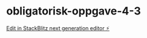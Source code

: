 # obligatorisk-oppgave-4-3

[Edit in StackBlitz next generation editor ⚡️](https://stackblitz.com/~/github.com/sonja-ops/obligatorisk-oppgave-4-3)
